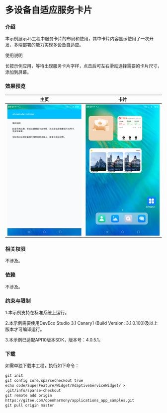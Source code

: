 #  多设备自适应服务卡片

### 介绍

本示例展示Js工程中服务卡片的布局和使用，其中卡片内容显示使用了一次开发，多端部署的能力实现多设备自适应。

使用说明

长按示例应用，等待出现服务卡片字样，点击后可左右滑动选择需要的卡片尺寸，添加到屏幕。

### 效果预览

|主页|卡片|
|-------|-------|
|![](screenshots/device/main.png)|![](screenshots/device/card.png)|

### 相关权限

不涉及。

### 依赖

不涉及。

### 约束与限制

1.本示例支持在标准系统上运行。

2.本示例需要使用DevEco Studio 3.1 Canary1 (Build Version: 3.1.0.100)及以上版本才可编译运行。

3.本示例已适配API10版本SDK，版本号：4.0.5.1。

### 下载

如需单独下载本工程，执行如下命令：
```
git init
git config core.sparsecheckout true
echo code/SuperFeature/Widget/AdaptiveServiceWidget/ > .git/info/sparse-checkout
git remote add origin https://gitee.com/openharmony/applications_app_samples.git
git pull origin master
```